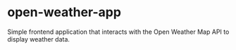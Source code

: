 # open-weather-app
Simple frontend application that interacts with the Open Weather Map API to display weather data.

